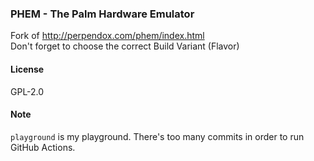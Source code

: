 ### PHEM - The Palm Hardware Emulator
Fork of http://perpendox.com/phem/index.html  
Don't forget to choose the correct Build Variant (Flavor)

#### License
GPL-2.0

#### Note
`playground` is my playground. There's too many commits in order to run GitHub Actions.
